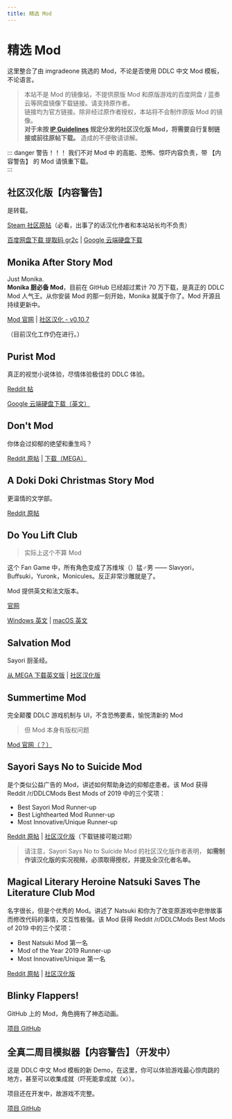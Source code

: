 ```yaml
---
title: 精选 Mod
---
```


# 精选 Mod

这里整合了由 imgradeone 挑选的 Mod，不论是否使用 DDLC 中文 Mod 模板，不论语言。

> 本站不是 Mod 的镜像站，不提供原版 Mod 和原版游戏的百度网盘 / 蓝奏云等网盘镜像下载链接。请支持原作者。  
> 链接均为官方链接。除非经过原作者授权，本站将不会制作原版 Mod 的镜像。  
> **对于未按 [IP Guidelines](/ipguidelines) 规定分发的社区汉化版 Mod，将需要自行复制链接或前往原帖下载。** 造成的不便敬请谅解。

::: danger 警告！！！
我们不对 Mod 中 的高能、恐怖、惊吓内容负责，带 【内容警告】 的 Mod 请慎重下载。  
:::

## 社区汉化版【内容警告】

是转载。

[Steam 社区原帖](https://steamcommunity.com/sharedfiles/filedetails/?id=1176221672)（必看，出事了的话汉化作者和本站站长均不负责）

[百度网盘下载 提取码 gr2c](https://pan.baidu.com/s/1pMLdGKV) | [Google 云端硬盘下载](http://drive.google.com/file/d/1mfeB-lRr8GNwuKhQ-AvXdeqFiAqIZf7u/view?usp=sharing)

## Monika After Story Mod

Just Monika.  
**Monika 厨必备 Mod**，目前在 GitHub 已经超过累计 70 万下载，是真正的 DDLC Mod 人气王。从你安装 Mod 的那一刻开始，Monika 就属于你了。Mod 开源且持续更新中。

[Mod 官网](http://www.monikaafterstory.com) | [社区汉化 - v0.10.7](https://github.com/Monika-After-Story/MonikaModDev/issues/5691)

（目前汉化工作仍在进行。）

## Purist Mod

真正的视觉小说体验，尽情体验极佳的 DDLC 体验。

[Reddit 帖](https://www.reddit.com/r/DDLCMods/comments/99zro9/the_ddlc_purist_mod_is_finally_released_turn_the/)

[Google 云端硬盘下载（英文）](https://drive.google.com/open?id=1efoDS34hklUjg3v_mRmYfDxhW03y2zdh)

## Don't Mod

你体会过抑郁的绝望和重生吗？

[Reddit 原帖](https://www.reddit.com/r/DDLCMods/comments/eccc01/dont_mod_full_release_this_is_the_mod_im_proudest/) | [下载（MEGA）](https://mega.nz/#!UdEhyYjB!NYxk9bQ66yZOyBFgfN5_owRhlUIV3irn7dj7oLOOEew)

## A Doki Doki Christmas Story Mod

更温情的文学部。

[Reddit 原帖](https://www.reddit.com/r/DDLCMods/comments/efjgfb/a_doki_doki_christmas_story_full_release/)

## Do You Lift Club

> 实际上这个不算 Mod

这个 Fan Game 中，所有角色变成了苏维埃（）猛♂男 —— Slavyori，Buffsuki，Yuronk，Monicules。反正非常沙雕就是了。

Mod 提供英文和法文版本。

[官网](https://cykadev.com/dokidoki/)

[Windows 英文](https://dl.cykadev.com/liftclub/en/DokiDokiLift-pc.zip) | [macOS 英文](https://dl.cykadev.com/liftclub/en/DokiDokiLift-mac.zip)

## Salvation Mod

Sayori 厨圣经。

[从 MEGA 下载英文版](https://mega.nz/#!bCwESCaA!emn70pPnGeFWE_djaP0lTkPg2AYXRiaa7VOLMcsBnhc) | [社区汉化版](https://forum.nothamor.cn/forum.php?mod=viewthread&tid=146)

## Summertime Mod

完全颠覆 DDLC 游戏机制与 UI，不含恐怖要素，愉悦清新的 Mod

> 但 Mod 本身有版权问题

[Mod 官网（？）](http://ddlcmods.com/summertime)

## Sayori Says No to Suicide Mod

是个类似公益广告的 Mod，讲述如何帮助身边的抑郁症患者。该 Mod 获得 Reddit /r/DDLCMods Best Mods of 2019 中的三个奖项：

- Best Sayori Mod Runner-up
- Best Lighthearted Mod Runner-up
- Most Innovative/Unique Runner-up

[Reddit 原帖](https://www.reddit.com/r/DDLCMods/comments/aduk6l/sayori_says_no_to_suicide_a_psa_download_link_in) | [社区汉化版](https://forum.nothamor.cn/forum.php?mod=viewthread&tid=235)（下载链接可能过期）

> 请注意，Sayori Says No to Suicide Mod 的社区汉化版作者表明， **如需制作该汉化版的实况视频，必须取得授权，并提及全汉化者名单。**

## Magical Literary Heroine Natsuki Saves The Literature Club Mod

名字很长，但是个优秀的 Mod。讲述了 Natsuki 和你为了改变原游戏中悲惨故事而修改代码的事情，交互性极强。该 Mod 获得 Reddit /r/DDLCMods Best Mods of 2019 中的三个奖项：

- Best Natsuki Mod 第一名
- Mod of the Year 2019 Runner-up
- Most Innovative/Unique 第一名

[Reddit 原帖](https://www.reddit.com/r/DDLCMods/comments/bj0tnp/magical_literary_heroine_natsuki_saves_the) | [社区汉化版](https://forum.nothamor.cn/forum.php?mod=viewthread&tid=217) 

## Blinky Flappers!

GitHub 上的 Mod，角色拥有了神态动画。

[项目 GitHub](https://github.com/yamamotoNEW/Blinky-Flappers-MOD)

## 全真二周目模拟器【内容警告】（开发中）

这是 DDLC 中文 Mod 模板的新 Demo，在这里，你可以体验游戏最心惊肉跳的地方，甚至可以收集成就（吓死能拿成就（x））。

项目还在开发中，故游戏不完整。

[项目 GitHub](https://github.com/imgradeone/Real2ndActEmulator)

